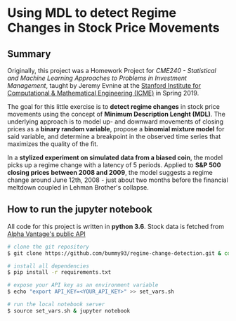 # Using MDL to detect Regime Changes in Stock Price Movements

## Summary
Originally, this project was a Homework Project for _CME240 - Statistical and Machine Learning Approaches to Problems in Investment Management_, taught by Jeremy Evnine at the [Stanford Institute for Computational & Mathematical Engineering (ICME)](https://icme.stanford.edu/) in Spring 2019. 

The goal for this little exercise is to **detect regime changes** in stock price movements using the concept of **Minimum Description Lenght (MDL)**. The underlying approach is to model up- and downward movements of closing prices as a **binary random variable**, propose a **binomial mixture model** for said variable, and determine a breakpoint in the observed time series that maximizes the quality of the fit. 

In a **stylized experiment on simulated data from a biased coin**, the model picks up a regime change with a latency of 5 periods. Applied to **S&P 500 closing prices between 2008 and 2009**, the model suggests a regime change around June 12th, 2008 - just about two months before the financial meltdown coupled in Lehman Brother's collapse.

## How to run the jupyter notebook
All code for this project is written in **python 3.6**. Stock data is fetched from [Alpha Vantage's public API](https://www.alphavantage.co/)

```bash
# clone the git repository
$ git clone https://github.com/bummy93/regime-change-detection.git & cd regime-change-detection

# install all dependencies
$ pip install -r requirements.txt

# expose your API key as an environment variable
$ echo "export API_KEY=<YOUR_API_KEY>" >> set_vars.sh

# run the local notebook server
$ source set_vars.sh & jupyter notebook 
```
